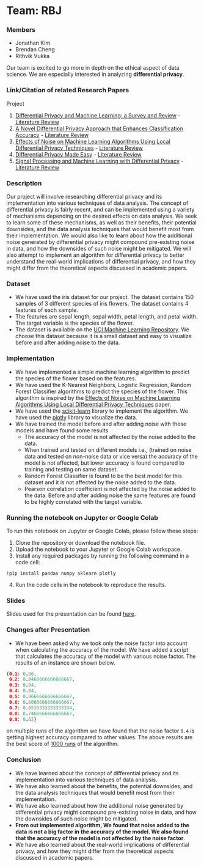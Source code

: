 # Team: RBJ

### Members 
- Jonathan Kim 
- Brendan Cheng 
- Rithvik Vukka

Our team is excited to go more in depth on the ethical aspect of data science. We are
especially interested in analyzing **differential privacy**.

### Link/Citation of related Research Papers
Project
1. [Differential Privacy and Machine Learning: a Survey and Review](https://arxiv.org/abs/1412.7584) - [Literature Review](https://github.com/CS-UCR/final-project-rbj/blob/main/summaries/Differential%20Privacy%20and%20Machine%20Learning%20A%20Survey%20and%20Review.md)
2. [A Novel Differential Privacy Approach that Enhances Classification Accuracy](https://dl.acm.org/doi/10.1145/2948992.2949027) - [Literature Review](https://github.com/CS-UCR/final-project-rbj/blob/main/summaries/A%20Novel%20Differential%20Privacy%20Approach%20that%20Enhances%20Classification%20Accuracy.md)
3. [Effects of Noise on Machine Learning Algorithms Using Local Differential Privacy Techniques](https://ieeexplore.ieee.org/stamp/stamp.jsp?tp=&arnumber=9422609) - [Literature Review](https://github.com/CS-UCR/final-project-rbj/blob/main/summaries/Effects%20of%20Noise%20on%20Machine%20Learning%20Algorithms%20Using%20Local%20Differential%20Privacy%20Techniques.md)
4. [Differential Privacy Made Easy](https://ieeexplore.ieee.org/stamp/stamp.jsp?tp=&arnumber=10007322) - [Literature Review](https://github.com/CS-UCR/final-project-rbj/blob/main/summaries/Differential%20Privacy%20Made%20Easy.md)
5. [Signal Processing and Machine Learning with Differential Privacy](https://ieeexplore.ieee.org/stamp/stamp.jsp?tp=&arnumber=6582713) - [Literature Review](https://github.com/CS-UCR/final-project-rbj/blob/main/summaries/Signal%20Processing%20and%20Machine%20Learning%20with%20Differential%20Privacy.md)

### Description
Our project will involve researching differential privacy and its implementation into various techniques of data analysis. The concept of differential privacy is fairly recent, and can be implemented using a variety of mechanisms depending on the desired effects on data analysis. We seek to learn some of these mechanisms, as well as their benefits, their potential downsides, and the data analysis techniques that would benefit most from their implementation. We would also like to learn about how the additional noise generated by differential privacy might compound pre-existing noise in data, and how the downsides of such noise might be mitigated. We will also attempt to implement an algorithm for differential privacy to better understand the real-world implications of differential privacy, and how they might differ from the theoretical aspects discussed in academic papers.


### Dataset 
- We have used the iris dataset for our project. The dataset contains 150 samples of 3 different species of iris flowers. The dataset contains 4 features of each sample. 
- The features are sepal length, sepal width, petal length, and petal width. The target variable is the species of the flower. 
- The dataset is available on the [UCI Machine Learning Repository](https://archive.ics.uci.edu/ml/datasets/iris). We choose this dataset because it is a small dataset and easy to visualize before and after adding noise to the data.

### Implementation
- We have implemented a simple machine learning algorithm to predict the species of the flower based on the features. 
- We have used the K-Nearest Neighbors, Logistic Regression, Random Forest Classifier algorithms to predict the species of the flower. This algorithm is inspired by the [Effects of Noise on Machine Learning Algorithms Using Local Differential Privacy Techniques](https://ieeexplore.ieee.org/stamp/stamp.jsp?tp=&arnumber=9422609) paper.
- We have used the [scikit-learn](https://scikit-learn.org/stable/) library to implement the algorithm. We have used the [plotly](https://plotly.com/python/) library to visualize the data.
- We have trained the model before and after adding noise with these models and have found some results
    - The accuracy of the model is not affected by the noise added to the data.
    - When trained and tested on different models i.e., (trained on noise data and tested on non-noise data or vice versa) the accuracy of the model is not affected, but lower accuracy is found compared to training and testing on same dataset.
    - Random Forest Classifier is found to be the best model for this dataset and it is not affected by the noise added to the data.
    - Pearson correlation coefficient is not affected by the noise added to the data. Before and after adding noise the same features are found to be highly correlated with the target variable.

### Running the notebook on Jupyter or Google Colab

To run this notebook on Jupyter or Google Colab, please follow these steps:

1. Clone the repository or download the notebook file.
2. Upload the notebook to your Jupyter or Google Colab workspace.
3. Install any required packages by running the following command in a code cell:

```ipython
!pip install pandas numpy sklearn plotly
```

4. Run the code cells in the notebook to reproduce the results.


### Slides
Slides used for the presentation can be found [here](https://docs.google.com/presentation/d/e/2PACX-1vTPQGlRAhgOtQvznw7oWjcxE_dYr9pThI7dvekNsARCBShW2id5omxDBPrh8o7MP90w_s9XXHlaMb1B/pub?start=true&loop=true&delayms=3000).


### Changes after Presentation
- We have been asked why we took only the noise factor into account when calculating the accuracy of the model. We have added a script that calculates the accuracy of the model with various noise factor. The results of an instance are shown below.

```json
{0.1: 0.96,
 0.2: 0.9466666666666667,
 0.3: 0.94,
 0.4: 0.94,
 0.5: 0.9666666666666667,
 0.6: 0.6066666666666667,
 0.7: 0.9533333333333334,
 0.8: 0.7466666666666667,
 0.9: 0.62}
```

on multiple runs of the algorithm we have found that the noise factor `0.4` is getting highest accuracy compared to other values. The above results are the best score of [1000 runs](https://github.com/CS-UCR/final-project-rbj/blob/97376dd3ead49435b07e8ba294b3d8c5a11d678e/src/file.py#L79C26-L88) of the algorithm.

### Conclusion
- We have learned about the concept of differential privacy and its implementation into various techniques of data analysis. 
- We have also learned about the benefits, the potential downsides, and the data analysis techniques that would benefit most from their implementation. 
- We have also learned about how the additional noise generated by differential privacy might compound pre-existing noise in data, and how the downsides of such noise might be mitigated.
- **From out implemented algorithm, We found that noise added to the data is not a big factor in the accuracy of the model. We also found that the accuracy of the model is not affected by the noise factor**.
- We have also learned about the real-world implications of differential privacy, and how they might differ from the theoretical aspects discussed in academic papers.